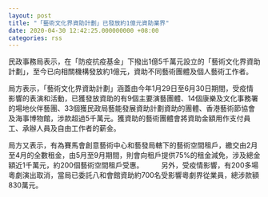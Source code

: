 ```yaml
---
layout: post
title: "「藝術文化界資助計劃」已發放約1億元資助業界"
date: 2020-04-30 12:42:25.000000000 +08:00
categories: rss
---
```


民政事務局表示，在「防疫抗疫基金」下撥出1億5千萬元設立的「藝術文化界資助計劃」，至今已向相關機構發放約1億元，資助不同藝術團體及個人藝術工作者。

局方表示，「藝術文化界資助計劃」涵蓋由今年1月29日至6月30日期間，受疫情影響的表演和活動，已獲發放資助的有9個主要演藝團體、14個康樂及文化事務署的場地伙伴藝團、33個獲民政局藝能發展資助計劃資助的團體、香港藝術節協會及海事博物館，涉款超過5千萬元。獲資助的藝術團體會將資助金額用作支付員工、承辦人員及自由工作者的薪金。

局方又表示，有為賽馬會創意藝術中心和藝發局轄下的藝術空間租戶，繳交由2月至4月的全數租金，由5月至9月期間，則會向租戶提供75%的租金減免，涉及總金額近1千萬元，約200個藝術空間租戶受惠。
　　 
另外，受疫情影響，有200多場粵劇演出取消，當局已委託八和會館資助約700名受影響粵劇界從業員，總涉款額830萬元。
